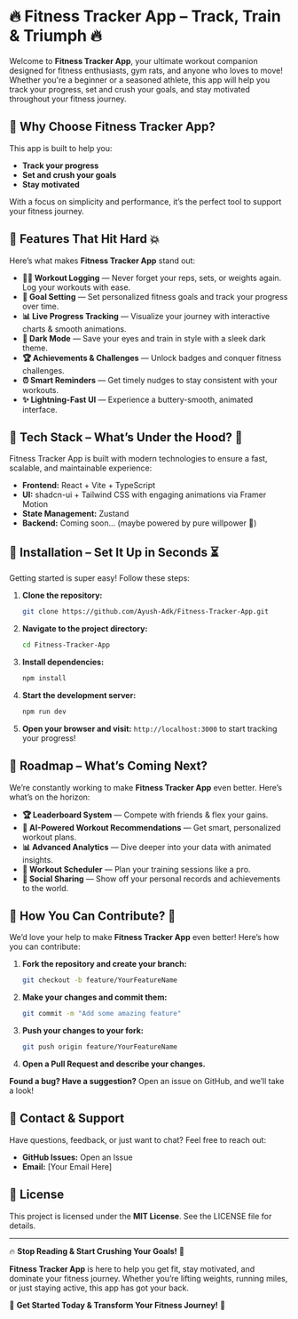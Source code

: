 
# 🔥 Fitness Tracker App – Track, Train & Triumph 🔥

Welcome to **Fitness Tracker App**, your ultimate workout companion designed for fitness enthusiasts, gym rats, and anyone who loves to move! Whether you're a beginner or a seasoned athlete, this app will help you track your progress, set and crush your goals, and stay motivated throughout your fitness journey.

## 🚀 Why Choose Fitness Tracker App?
This app is built to help you:
- **Track your progress**
- **Set and crush your goals**
- **Stay motivated**

With a focus on simplicity and performance, it’s the perfect tool to support your fitness journey.

## 🌟 Features That Hit Hard 💥
Here’s what makes **Fitness Tracker App** stand out:
- **🏋️‍♂️ Workout Logging** — Never forget your reps, sets, or weights again. Log your workouts with ease.
- **🎯 Goal Setting** — Set personalized fitness goals and track your progress over time.
- **📊 Live Progress Tracking** — Visualize your journey with interactive charts & smooth animations.
- **🌃 Dark Mode** — Save your eyes and train in style with a sleek dark theme.
- **🏆 Achievements & Challenges** — Unlock badges and conquer fitness challenges.
- **⏰ Smart Reminders** — Get timely nudges to stay consistent with your workouts.
- **✨ Lightning-Fast UI** — Experience a buttery-smooth, animated interface.

## 🔧 Tech Stack – What’s Under the Hood? 🚀
Fitness Tracker App is built with modern technologies to ensure a fast, scalable, and maintainable experience:
- **Frontend:** React + Vite + TypeScript
- **UI:** shadcn-ui + Tailwind CSS with engaging animations via Framer Motion
- **State Management:** Zustand
- **Backend:** Coming soon... (maybe powered by pure willpower 💪)

## 🚀 Installation – Set It Up in Seconds ⏳
Getting started is super easy! Follow these steps:
1. **Clone the repository:**
   ```bash
   git clone https://github.com/Ayush-Adk/Fitness-Tracker-App.git
   ```
2. **Navigate to the project directory:**
   ```bash
   cd Fitness-Tracker-App
   ```
3. **Install dependencies:**
   ```bash
   npm install
   ```
4. **Start the development server:**
   ```bash
   npm run dev
   ```
5. **Open your browser and visit:** `http://localhost:3000` to start tracking your progress!

## 🔀 Roadmap – What’s Coming Next?
We’re constantly working to make **Fitness Tracker App** even better. Here’s what’s on the horizon:
- **🏆 Leaderboard System** — Compete with friends & flex your gains.
- **🧠 AI-Powered Workout Recommendations** — Get smart, personalized workout plans.
- **📊 Advanced Analytics** — Dive deeper into your data with animated insights.
- **📆 Workout Scheduler** — Plan your training sessions like a pro.
- **📲 Social Sharing** — Show off your personal records and achievements to the world.

## 💪 How You Can Contribute? 🙌
We’d love your help to make **Fitness Tracker App** even better! Here’s how you can contribute:
1. **Fork the repository and create your branch:**
   ```bash
   git checkout -b feature/YourFeatureName
   ```
2. **Make your changes and commit them:**
   ```bash
   git commit -m "Add some amazing feature"
   ```
3. **Push your changes to your fork:**
   ```bash
   git push origin feature/YourFeatureName
   ```
4. **Open a Pull Request and describe your changes.**

**Found a bug? Have a suggestion?** Open an issue on GitHub, and we’ll take a look!

## 📢 Contact & Support
Have questions, feedback, or just want to chat? Feel free to reach out:
- **GitHub Issues:** Open an Issue
- **Email:** [Your Email Here]

## 🏅 License
This project is licensed under the **MIT License**. See the LICENSE file for details.

---

🔥 **Stop Reading & Start Crushing Your Goals!** 💪

**Fitness Tracker App** is here to help you get fit, stay motivated, and dominate your fitness journey. Whether you’re lifting weights, running miles, or just staying active, this app has got your back.

🚀 **Get Started Today & Transform Your Fitness Journey!** 💪
